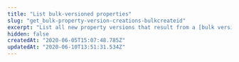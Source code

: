 ```yaml
---
title: "List bulk-versioned properties"
slug: "get_bulk-property-version-creations-bulkcreateid"
excerpt: "List all new property versions that result from a [bulk versioning request](https://papi-akamai.readme.io/reference/bulkproperty-version-creations#post_bulk-property-version-creations), and poll the asynchronous process's status. The response is a [BulkVersion](#bulkversion) GET object. After the `bulkCreateVersionsStatus` is `COMPLETE`, use the new version numbers along with search paths from a [bulk search](https://papi-akamai.readme.io/reference/bulkrules-search-requests#post_bulk-rules-search-requests) operation to [bulk patch](https://papi-akamai.readme.io/reference/bulkrules-patch-requests#post_bulk-rules-patch-requests) them. See [Bulk Search and Update](doc:learn-about-bulk) for guidance."
hidden: false
createdAt: "2020-06-05T15:07:48.785Z"
updatedAt: "2020-06-10T13:51:31.534Z"
---
```

